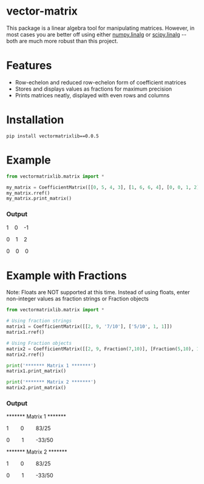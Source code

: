 # vector-matrix
This package is a linear algebra tool for manipulating matrices.  However, in most cases you are better off using either [numpy.linalg](https://numpy.org/doc/stable/reference/routines.linalg.html) or [scipy.linalg](https://docs.scipy.org/doc/scipy/reference/linalg.html#module-scipy.linalg) -- both are much more robust than this project.

# Features
- Row-echelon and reduced row-echelon form of coefficient matrices
- Stores and displays values as fractions for maximum precision
- Prints matrices neatly, displayed with even rows and columns

# Installation
```
pip install vectormatrixlib==0.0.5
```

# Example
```python
from vectormatrixlib.matrix import *

my_matrix = CoefficientMatrix([[0, 5, 4, 3], [1, 6, 6, 4], [0, 0, 1, 2], [4, 0, 0, 0]])
my_matrix.rref()
my_matrix.print_matrix()
```
### Output
1    0    -1

0    1    2

0    0    0

# Example with Fractions
Note: Floats are NOT supported at this time. Instead of using floats, enter non-integer values as fraction strings or Fraction objects
```python
from vectormatrixlib.matrix import *

# Using fraction strings
matrix1 = CoefficientMatrix([[2, 9, '7/10'], ['5/10', 1, 1]])
matrix1.rref()

# Using Fraction objects
matrix2 = CoefficientMatrix([[2, 9, Fraction(7,10)], [Fraction(5,10), 1, 1]])
matrix2.rref()

print('******* Matrix 1 *******')
matrix1.print_matrix()

print('******* Matrix 2 *******')
matrix2.print_matrix()
```

### Output
\*\*\*\*\*\*\* Matrix 1 \*\*\*\*\*\*\*

1        0        83/25

0        1        -33/50


\*\*\*\*\*\*\* Matrix 2 \*\*\*\*\*\*\*

1        0        83/25

0        1        -33/50

